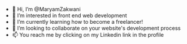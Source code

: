 - 👋 Hi, I’m @MaryamZakwani
- 👀 I’m interested in front end web development
- 🌱 I’m currently learning how to become a freelancer!
- 💞️ I’m looking to collaborate on your website's development process
- 📫 You reach me by clicking on  my Linkedin link in the profile

<!---
MaryamZakwani/MaryamZakwani is a ✨ special ✨ repository because its `README.md` (this file) appears on your GitHub profile.
You can click the Preview link to take a look at your changes.
--->
